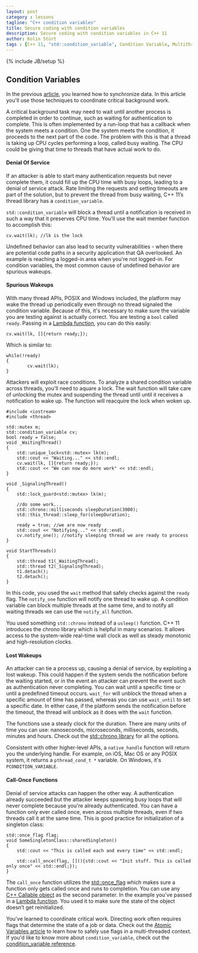 ```yaml
---
layout: post
category : lessons
tagline: "C++ condition variables"
title: Secure coding with condition variables 
description: Secure coding with condition variables in C++ 11
author: Kolin Stürt
tags : [C++ 11, "std::condition_variable", Condition Variable, Multithreading, concurrent Programming]
---
```

{% include JB/setup %}

## Condition Variables

In the previous [article](https://kolinsturt.github.io/lessons/2014/02/01/mutex), you learned how to synchronize data. In this article you'll use those techniques to coordinate critical background work.

A critical background task may need to wait until another process is completed in order to continue, such as waiting for authentication to complete. This is often implemented by a run-loop that has a callback when the system meets a condition. One the system meets the condition, it proceeds to the next part of the code. The problem with this is that a thread is taking up CPU cycles performing a loop, called busy waiting. The CPU could be giving that time to threads that have actual work to do. 

#### Denial Of Service

If an attacker is able to start many authentication requests but never complete them, it could fill up the CPU time with busy loops, leading to a denial of service attack. Rate limiting the requests and setting timeouts are part of the solution, but to prevent the thread from busy waiting, C++ 11’s thread library has a `condition_variable`. 

`std::condition_variable` will block a thread until a notification is received in such a way that it preserves CPU time. You'll use the wait member function to accomplish this:

	cv.wait(lk); //lk is the lock

Undefined behavior can also lead to security vulnerabilities - when there are potential code paths in a security application that QA overlooked. An example is reaching a logged-in area when you're not logged-in. For condition variables, the most common cause of undefined behavior are spurious wakeups. 

#### Spurious Wakeups 

With many thread APIs, POSIX and Windows included, the platform may wake the thread up periodically even through no thread signaled the condition variable. Because of this, it's necessary to make sure the variable you are testing against is actually correct. You are testing a `bool` called `ready`. Passing in a [Lambda function](http://en.cppreference.com/w/cpp/language/lambda), you can do this easily:

	cv.wait(lk, []{return ready;});

Which is similar to:

	while(!ready)
	{
	        cv.wait(lk);
	}

Attackers will exploit race conditions. To analyze a shared condition variable across threads, you'll need to aquare a lock. The wait function will take care of unlocking the mutex and suspending the thread until until it receives a notification to wake up. The function will reacquire the lock when woken up.

	#include <iostream>
	#include <thread>
	
	std::mutex m;
	std::condition_variable cv;
	bool ready = false;
	void _WaitingThread()
	{
	    std::unique_lock<std::mutex> lk(m);
	    std::cout << "Waiting..." << std::endl;
	    cv.wait(lk, []{return ready;});
	    std::cout << "We can now do more work" << std::endl;
	}
	
	void _SignalingThread()
	{
	    std::lock_guard<std::mutex> lk(m);
	    
	    //do some work...
	    std::chrono::milliseconds sleepDuration(3000);
	    std::this_thread::sleep_for(sleepDuration);
	    
	    ready = true; //we are now ready
	    std::cout << "Notifying..." << std::endl;
	    cv.notify_one(); //notify sleeping thread we are ready to process
	}
	
	void StartThreads()
	{
	    std::thread t1(_WaitingThread);
	    std::thread t2(_SignalingThread);
	    t1.detach();
	    t2.detach();
	}

In this code, you used the `wait` method that safely checks against the `ready` flag. The `notify_one` function will notify one thread to wake up. A condition variable can block multiple threads at the same time, and to notify all waiting threads we can use the `notify_all` function.

You used something `std::chrono` instead of a `usleep()` function. C++ 11 introduces the chrono library which is helpful in many scenarios. It allows access to the system-wide real-time wall clock as well as steady monotonic and high-resolution clocks.

#### Lost Wakeups

An attacker can tie a process up, causing a denial of service, by exploiting a lost wakeup. This could happen if the system sends the notification before the waiting started, or in the event an attacker can prevent the event such as authentication never completing. You can wait until a specific time or until a predefined timeout occurs. `wait_for` will unblock the thread when a specific amount of time has passed, whereas you can use `wait_until` to set a specific date. In either case, if the platform sends the notification before the timeout, the thread will unblock as it does with the `wait` function. 

The functions use a steady clock for the duration. There are many units of time you can use: nanoseconds, microseconds, milliseconds, seconds, minutes and hours. Check out the [std::chrono library](http://en.cppreference.com/w/cpp/chrono) for all the options.

Consistent with other higher-level APIs, a `native_handle` function will return you the underlying handle. For example, on iOS, Mac OS or any POSIX system, it returns a `pthread_cond_t *` variable. On Windows, it's `PCONDITION_VARIABLE`.

#### Call-Once Functions

Denial of service attacks can happen the other way. A authentication already succeeded but the attacker keeps spawning busy loops that will never complete because you're already authenticated. You can have a function only ever called once, even across multiple threads, even if two threads call it at the same time. This is good practice for initialization of a singleton class:

	std::once_flag flag;
	void SomeSingletonClass::sharedSingleton()
	{
	    std::cout << "This is called each and every time" << std::endl;
	
	    std::call_once(flag, [](){std::cout << "Init stuff. This is called only once" << std::endl;});
	}


The `call_once` function utilizes the [std::once_flag](http://en.cppreference.com/w/cpp/thread/once_flag) which makes sure a function only gets called once and runs to completion. You can use any [C++ Callable object](http://en.cppreference.com/w/cpp/concept/Callable) as the second parameter. In the example you've passed in a [Lambda function](http://en.cppreference.com/w/cpp/language/lambda). You used it to make sure the state of the object doesn’t get reinitialized.

You've learned to coordinate critical work. Directing work often requires flags that determine the state of a job or data. Check out the [Atomic Variables article](https://kolinsturt.github.io/lessons/2013/03/01/atomic) to learn how to safely use flags in a multi-threaded context. If you'd like to know more about `condition_variable`, check out the [condition_variable reference](http://en.cppreference.com/w/cpp/thread/condition_variable).
